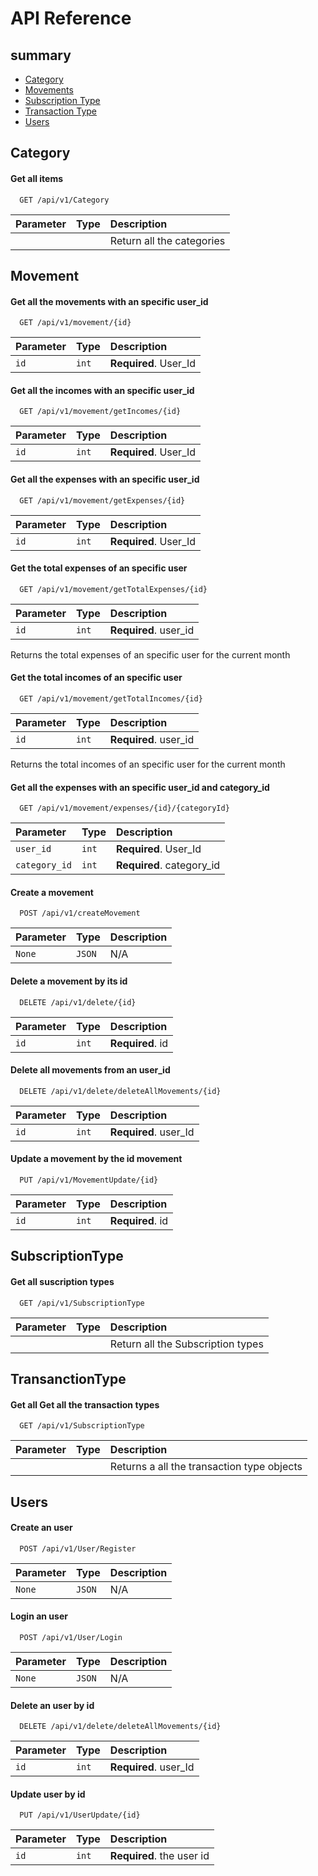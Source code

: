 
# API Reference

## summary

- [Category](#Category)
- [Movements](#Movement)
- [Subscription Type](#SubscriptionType)
- [Transaction Type](#TransanctionType)
- [Users](#Users)


## Category
#### Get all items

```http
  GET /api/v1/Category
```

| Parameter | Type     | Description                |
| :-------- | :------- | :------------------------- |
|           |          | Return all the categories  |

## Movement

#### Get all the movements with an specific user_id

```http
  GET /api/v1/movement/{id}
```

| Parameter | Type     | Description                |
| :-------- | :------- | :------------------------- |
| `id`      | `int`    | **Required**. User_Id  |

#### Get all the incomes with an specific user_id

```http
  GET /api/v1/movement/getIncomes/{id}
```

| Parameter | Type     | Description                       |
| :-------- | :------- | :-------------------------------- |
| `id`      | `int` | **Required**. User_Id             |

#### Get all the expenses with an specific user_id

```http
  GET /api/v1/movement/getExpenses/{id}
```

| Parameter | Type     | Description                       |
| :-------- | :------- | :-------------------------------- |
| `id`      | `int` | **Required**. User_Id |

#### Get the total expenses of an specific user

```http
  GET /api/v1/movement/getTotalExpenses/{id}
```

| Parameter | Type     | Description                       |
| :-------- | :------- | :-------------------------------- |
| `id`      | `int` | **Required**. user_id |

Returns the total expenses of an specific user for the current month

#### Get the total incomes of an specific user

```http
  GET /api/v1/movement/getTotalIncomes/{id}
```

| Parameter | Type     | Description                       |
| :-------- | :------- | :-------------------------------- |
| `id`      | `int` | **Required**. user_id |

 Returns the total incomes of an specific user for the current month

#### Get all the expenses with an specific user_id and category_id

```http
  GET /api/v1/movement/expenses/{id}/{categoryId}
```

| Parameter | Type     | Description                       |
| :-------- | :------- | :-------------------------------- |
| `user_id`      | `int` | **Required**.    User_Id           |
| `category_id`  | `int` | **Required**.  category_id  |


#### Create a movement


```http
  POST /api/v1/createMovement 
```

| Parameter | Type     | Description                       |
| :-------- | :------- | :-------------------------------- |
| `None`    | `JSON`   | N/A                               |


#### Delete a movement by its id
```http
  DELETE /api/v1/delete/{id}
```

| Parameter | Type     | Description                       |
| :-------- | :------- | :-------------------------------- |
| `id`      | `int`    | **Required**. id                  |

#### Delete all movements from an user_id

```http
  DELETE /api/v1/delete/deleteAllMovements/{id}
```

| Parameter | Type     | Description                       |
| :-------- | :------- | :-------------------------------- |
| `id`      | `int`    | **Required**. user_Id             |

#### Update a movement by the id movement

```http
  PUT /api/v1/MovementUpdate/{id} 
```

| Parameter | Type     | Description                       |
| :-------- | :------- | :-------------------------------- |
| `id`      | `int`    | **Required**. id                  |


## SubscriptionType

#### Get all suscription types

```http
  GET /api/v1/SubscriptionType
```

| Parameter | Type     | Description                |
| :-------- | :------- | :------------------------- |
|           |          | Return all the Subscription types  |

## TransanctionType

#### Get all Get all the transaction types

```http
  GET /api/v1/SubscriptionType
```

| Parameter | Type     | Description                |
| :-------- | :------- | :------------------------- |
|           |          | Returns a all the transaction type objects |

## Users

#### Create an user

```http
  POST /api/v1/User/Register
```


| Parameter | Type     | Description                       |
| :-------- | :------- | :-------------------------------- |
| `None`    | `JSON`   | N/A                               |

#### Login an user

```http
  POST /api/v1/User/Login
```


| Parameter | Type     | Description                       |
| :-------- | :------- | :-------------------------------- |
| `None`    | `JSON`   | N/A                               |

#### Delete an user by id

```http
  DELETE /api/v1/delete/deleteAllMovements/{id}
```

| Parameter | Type     | Description                       |
| :-------- | :------- | :-------------------------------- |
| `id`      | `int`    | **Required**. user_Id             |

#### Update user by id

```http
  PUT /api/v1/UserUpdate/{id}
```

| Parameter | Type     | Description                       |
| :-------- | :------- | :-------------------------------- |
| `id`      | `int`    | **Required**. the user id                  |




